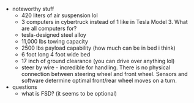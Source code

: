   * noteworthy stuff
    * 420 liters of air suspension lol 
    * 3 computers in cybertruck instead of 1 like in Tesla Model 3. What are all computers for?
    * tesla-designed steel alloy
    * 11,000 lbs towing capacity
    * 2500 lbs payload capability (how much can be in bed i think)
    * 6 foot long 4 foot wide bed
    * 17 inch of ground clearance (you can drive over anything lol)
    * steer by wire - incredible for handling. There is no physical connection between steering wheel and front wheel. Sensors and software determine optimal front/rear wheel moves on a turn.
  * questions
    * what is FSD? (it seems to be optional)